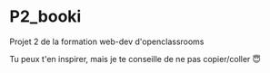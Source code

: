 # P2_booki
Projet 2 de la formation web-dev d'openclassrooms

Tu peux t'en inspirer, mais je te conseille de ne pas copier/coller 😇
